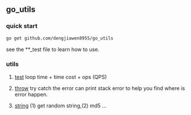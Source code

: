 ## go_utils

### quick start

```bash
go get github.com/dengjiawen8955/go_utils
```
see the **_test file to learn how to use.

### utils

1. [test](test/) loop time +  time cost + ops (QPS)

2. [throw](throw) try catch the error can print stack error to help you find where is error happen.

3. [string](string) (1) get random string,(2) md5 ...
